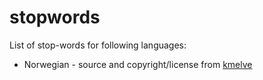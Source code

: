 # stopwords

List of stop-words for following languages:

* Norwegian - source and copyright/license from [kmelve](https://gist.github.com/kmelve/8869818)
